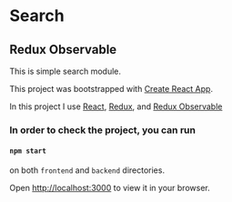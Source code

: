 # Search

## Redux Observable

This is simple search module.

This project was bootstrapped with [Create React App](https://github.com/facebook/create-react-app).

In this project I use [React](https://reactjs.org/), [Redux](https://redux.js.org/), and [Redux Observable](https://redux-observable.js.org)

### In order to check the project, you can run

#### `npm start`

on both `frontend` and `backend` directories.

Open [http://localhost:3000](http://localhost:3000) to view it in your browser.

